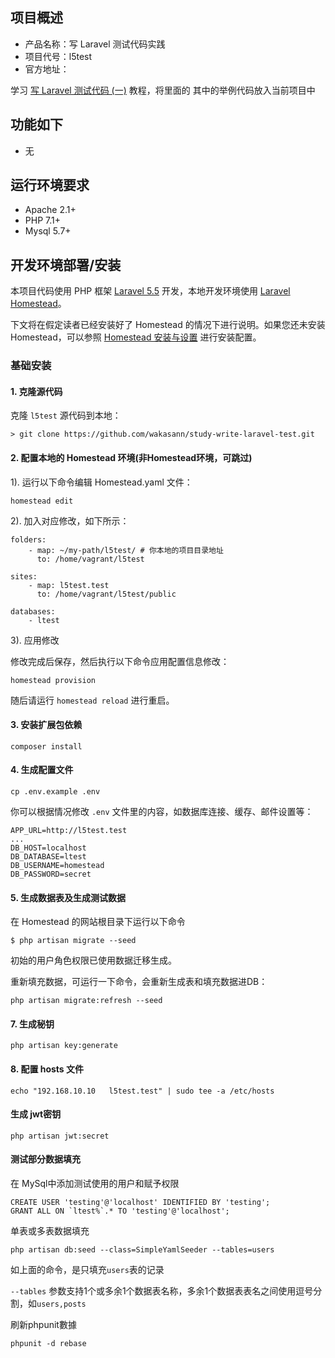 ## 项目概述

* 产品名称：写 Laravel 测试代码实践
* 项目代号：l5test
* 官方地址：

学习 [写 Laravel 测试代码 (一)](https://learnku.com/articles/5053/write-the-laravel-test-code-1) 教程，将里面的
其中的举例代码放入当前项目中

## 功能如下

- 无

## 运行环境要求

- Apache 2.1+
- PHP 7.1+
- Mysql 5.7+

## 开发环境部署/安装

本项目代码使用 PHP 框架 [Laravel 5.5](https://learnku.com/docs/laravel/5.5/) 开发，本地开发环境使用 [Laravel Homestead](https://learnku.com/docs/laravel/5.5/homestead)。

下文将在假定读者已经安装好了 Homestead 的情况下进行说明。如果您还未安装 Homestead，可以参照 [Homestead 安装与设置](https://learnku.com/docs/laravel/5.5/homestead#installation-and-setup) 进行安装配置。

### 基础安装

#### 1. 克隆源代码

克隆 `l5test` 源代码到本地：

    > git clone https://github.com/wakasann/study-write-laravel-test.git

#### 2. 配置本地的 Homestead 环境(非Homestead环境，可跳过)

1). 运行以下命令编辑 Homestead.yaml 文件：

```shell
homestead edit
```

2). 加入对应修改，如下所示：

```
folders:
    - map: ~/my-path/l5test/ # 你本地的项目目录地址
      to: /home/vagrant/l5test

sites:
    - map: l5test.test
      to: /home/vagrant/l5test/public

databases:
    - ltest
```

3). 应用修改

修改完成后保存，然后执行以下命令应用配置信息修改：

```shell
homestead provision
```

随后请运行 `homestead reload` 进行重启。

#### 3. 安装扩展包依赖

	composer install

#### 4. 生成配置文件

```
cp .env.example .env
```

你可以根据情况修改 `.env` 文件里的内容，如数据库连接、缓存、邮件设置等：

```
APP_URL=http://l5test.test
...
DB_HOST=localhost
DB_DATABASE=ltest
DB_USERNAME=homestead
DB_PASSWORD=secret

```

#### 5. 生成数据表及生成测试数据

在 Homestead 的网站根目录下运行以下命令

```shell
$ php artisan migrate --seed
```

初始的用户角色权限已使用数据迁移生成。

重新填充数据，可运行一下命令，会重新生成表和填充数据进DB：

```shell
php artisan migrate:refresh --seed
```

#### 7. 生成秘钥

```shell
php artisan key:generate
```

#### 8. 配置 hosts 文件

    echo "192.168.10.10   l5test.test" | sudo tee -a /etc/hosts


#### 生成 jwt密钥 

```
php artisan jwt:secret
```

#### 测试部分数据填充 

在 MySql中添加测试使用的用户和赋予权限

```
CREATE USER 'testing'@'localhost' IDENTIFIED BY 'testing';
GRANT ALL ON `ltest%`.* TO 'testing'@'localhost';
```

单表或多表数据填充

```
php artisan db:seed --class=SimpleYamlSeeder --tables=users
```

如上面的命令，是只填充`users`表的记录

`--tables` 参数支持1个或多余1个数据表名称，多余1个数据表表名之间使用逗号分割，如`users,posts`

刷新phpunit數據

```
phpunit -d rebase
```
